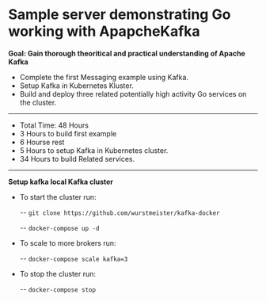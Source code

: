 # Sample server demonstrating Go working with ApapcheKafka

**Goal: Gain thorough theoritical and practical understanding of Apache Kafka**

* Complete the first Messaging example using Kafka.
* Setup Kafka in Kubernetes Kluster.
* Build and deploy three related potentially high activity Go services on the cluster.
----
* Total Time: 48 Hours
* 3 Hours to build first example
* 6 Hourse rest
* 5 Hours to setup Kafka in Kubernetes cluster.
* 34 Hours to build Related services.
----


**Setup kafka local Kafka cluster**
* To start the cluster run:

  -- `git clone https://github.com/wurstmeister/kafka-docker`

  -- `docker-compose up -d`

* To scale to more brokers run:

  -- `docker-compose scale kafka=3`

* To stop the cluster run:

  -- `docker-compose stop`